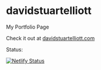 # davidstuartelliott
My Portfolio Page

Check it out at [davidstuartelliott.com](https://davidstuartelliott.com) 

Status:

[![Netlify Status](https://api.netlify.com/api/v1/badges/0aecff3d-173f-4204-a64a-f17ccaa0e42a/deploy-status)](https://app.netlify.com/sites/davidstuartelliott/deploys)
